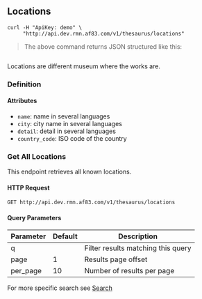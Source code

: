 ## Locations

```shell
curl -H "ApiKey: demo" \
     "http://api.dev.rmn.af83.com/v1/thesaurus/locations"
```

> The above command returns JSON structured like this:

<pre class="live_requests" data-path="/v1/thesaurus/locations">
</pre>

Locations are different museum where the works are.

### Definition

#### Attributes

* `name`: name in several languages
* `city`: city name in several languages
* `detail`: detail in several languages
* `country_code`: ISO code of the country

### Get All Locations

This endpoint retrieves all known locations.

#### HTTP Request

`GET http://api.dev.rmn.af83.com/v1/thesaurus/locations`

#### Query Parameters

Parameter              | Default  | Description
---------              | -------  | -----------
q                      |          | Filter results matching this query
page                   | 1        | Results page offset
per_page               | 10       | Number of results per page

For more specific search see [Search](/?shell#search)

